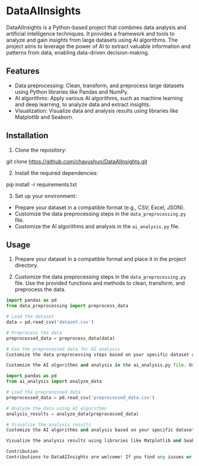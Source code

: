 # DataAIInsights

DataAIInsights is a Python-based project that combines data analysis and artificial intelligence techniques. It provides a framework and tools to analyze and gain insights from large datasets using AI algorithms. The project aims to leverage the power of AI to extract valuable information and patterns from data, enabling data-driven decision-making.

## Features

- Data preprocessing: Clean, transform, and preprocess large datasets using Python libraries like Pandas and NumPy.
- AI algorithms: Apply various AI algorithms, such as machine learning and deep learning, to analyze data and extract insights.
- Visualization: Visualize data and analysis results using libraries like Matplotlib and Seaborn.

## Installation

1. Clone the repository:

git clone https://github.com/chayushun/DataAIInsights.git


2. Install the required dependencies:

pip install -r requirements.txt


3. Set up your environment:

- Prepare your dataset in a compatible format (e.g., CSV, Excel, JSON).
- Customize the data preprocessing steps in the `data_preprocessing.py` file.
- Customize the AI algorithms and analysis in the `ai_analysis.py` file.

## Usage

1. Prepare your dataset in a compatible format and place it in the project directory.

2. Customize the data preprocessing steps in the `data_preprocessing.py` file. Use the provided functions and methods to clean, transform, and preprocess the data.

```python
import pandas as pd
from data_preprocessing import preprocess_data

# Load the dataset
data = pd.read_csv('dataset.csv')

# Preprocess the data
preprocessed_data = preprocess_data(data)

# Use the preprocessed data for AI analysis
Customize the data preprocessing steps based on your specific dataset and preprocessing requirements.

Customize the AI algorithms and analysis in the ai_analysis.py file. Use the preprocessed data to apply AI algorithms and extract insights.

import pandas as pd
from ai_analysis import analyze_data

# Load the preprocessed data
preprocessed_data = pd.read_csv('preprocessed_data.csv')

# Analyze the data using AI algorithms
analysis_results = analyze_data(preprocessed_data)

# Visualize the analysis results
Customize the AI algorithms and analysis based on your specific dataset and analysis goals.

Visualize the analysis results using libraries like Matplotlib and Seaborn. Customize the visualization code in the ai_analysis.py file.

Contribution
Contributions to DataAIInsights are welcome! If you find any issues or have suggestions for improvements, please create a new issue or submit a pull request.
